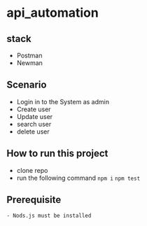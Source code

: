 # api_automation

## stack
- Postman
- Newman

## Scenario
- Login in to the System as admin
- Create user
- Update user
- search user
- delete user

## How to run this project 

- clone repo
- run the following command 
``` npm i ```
``` npm test ```

## Prerequisite

    - Nods.js must be installed 
